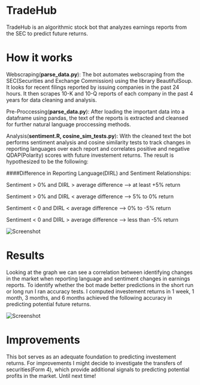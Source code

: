 # TradeHub

TradeHub is an algorithmic stock bot that analyzes earnings reports from the SEC to predict future returns. 

# How it works

Webscraping(**parse_data.py**): The bot automates webscraping from the SEC(Securities and Exchange Commission) using the library BeautifulSoup. It looks for recent filings reported by issuing companies in the past 24 hours. It then scrapes 10-K and 10-Q reports of each company in the past 4 years for data cleaning and analysis.

Pre-Proccessing(**parse_data.py**): After loading the important data into a dataframe using pandas, the text of the reports is extracted and cleansed for further natural language proccessing methods. 

Analysis(**sentiment.R, cosine_sim_tests.py**): With the cleaned text the bot performs sentiment analysis and cosine similarity tests to track changes in reporting languages over each report and correlates positive and negative QDAP(Polarity) scores with future investement returns. The result is hypothesized to be the following:

####Difference in Reporting Language(DIRL) and Sentiment Relationships:

Sentiment > 0% and DIRL > average difference --> at least +5% return

Sentiment > 0% and DIRL < average difference --> 5% to 0% return

Sentiment < 0 and DIRL < average difference --> 0% to -5% return

Sentiment < 0 and DIRL > average difference --> less than -5% return


![Screenshot](predictions.png)

# Results

Looking at the graph we can see a correlation between identifying changes in the market when reporting language and sentiment changes in earnings reports. To identify whether the bot made better predictions in the short run or long run I ran accuracy tests. I computed investement returns in 1 week, 1 month, 3 months, and 6 months achieved the following accuracy in predicting potential future returns.

![Screenshot](results.png)

# Improvements
This bot serves as an adequate foundation to predicting investement returns. For improvements I might decide to investigate the transfers of securities(Form 4), which provide additional signals to predicting potential profits in the market. Until next time!





